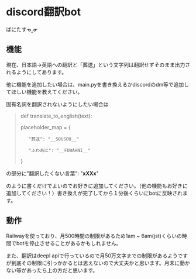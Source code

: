# discord翻訳bot
ばにたすᓀ‸ᓂ
## 機能
現在、日本語→英語への翻訳と「葬送」という文字列は翻訳せずそのまま出力されるようにしてあります。

他に機能を追加したい場合は、main.pyを書き換えるかdiscordのdm等で追加してほしい機能を教えてください。

固有名詞を翻訳されないようにしたい場合は

>def translate_to_english(text):
>
>    placeholder_map = {
>
>        "葬送": "__SOUSOU__"
>
>        "ふわあに": "__FUWAHNI__"
>
>    }
>
の部分に"翻訳したくない言葉": "__xXXx__"

のように書くだけでよいのでお好きに追加してください。（他の機能もお好きに追加してください！）書き換えが完了してから１分後くらいにbotに反映されます。
## 動作
Railwayを使っており、月500時間の制限があるため1am ~ 6am(jst)くらいの時間でbotを停止させることがあるかもしれません。

また、翻訳はdeepl apiで行っているので月50万文字までの制限があるようですが到底その制限に引っかかるとは思えないので大丈夫かと思います。月末に動かない等があったら上の方だと思います。
